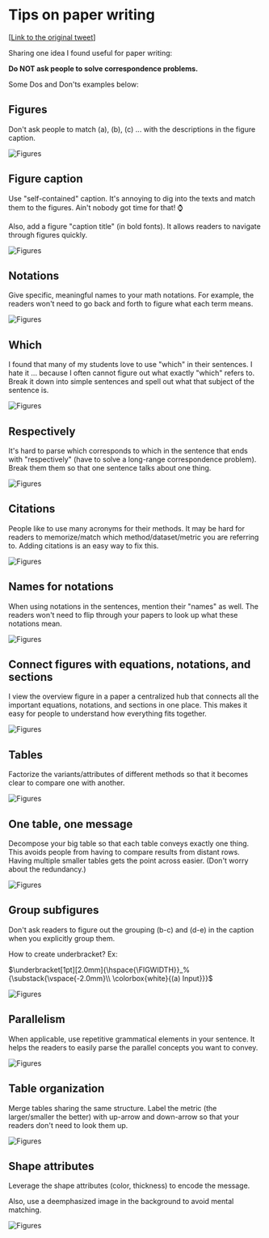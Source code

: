 
# Tips on paper writing 


[[Link to the original tweet](https://twitter.com/jbhuang0604/status/1279992087497314305?s=20)]

Sharing one idea I found useful for paper writing:

**Do NOT ask people to solve correspondence problems.**

Some Dos and Don'ts examples below:

## Figures 

Don't ask people to match (a), (b), (c) ... with the descriptions in the figure caption.

![Figures](https://pbs.twimg.com/media/EcNsmMMWoAE0Yhu?format=jpg)


## Figure caption

Use "self-contained" caption. It's annoying to dig into the texts and match them to the figures. Ain't nobody got time for that! ⌚️

Also, add a figure "caption title" (in bold fonts). It allows readers to navigate through figures quickly.

![Figures](https://pbs.twimg.com/media/EcNtPhnXsAEtrsR?format=jpg&name=medium)


## Notations

Give specific, meaningful names to your math notations. For example, the readers won't need to go back and forth to figure what each term means.

![Figures](https://pbs.twimg.com/media/EcNukcgXQAY3Ebi?format=jpg&name=medium)

## Which

I found that many of my students love to use "which" in their sentences. I hate it ... because I often cannot figure out what exactly "which" refers to. Break it down into simple sentences and spell out what that subject of the sentence is.

![Figures](https://pbs.twimg.com/media/EcNu82eX0AEZZm2?format=jpg&name=medium)


## Respectively

It's hard to parse which corresponds to which in the sentence that ends with "respectively" (have to solve a long-range correspondence problem). Break them them so that one sentence talks about one thing.

![Figures](https://pbs.twimg.com/media/EcNvqUwXkAAfDu3?format=jpg&name=medium)

## Citations

People like to use many acronyms for their methods. It may be hard for readers to memorize/match which method/dataset/metric you are referring to. Adding citations is an easy way to fix this.

![Figures](https://pbs.twimg.com/media/EcNx219XQAAlqe1?format=jpg&name=medium)

## Names for notations

When using notations in the sentences, mention their "names" as well. The readers won't need to flip through your papers to look up what these notations mean.

![Figures](https://pbs.twimg.com/media/EcPzNv7WAAA_dQX?format=jpg&name=medium)

## Connect figures with equations, notations, and sections

I view the overview figure in a paper a centralized hub that connects all the important equations, notations, and sections in one place. This makes it easy for people to understand how everything fits together.

![Figures](https://pbs.twimg.com/media/EcQh1LxXYAYCixH?format=jpg&name=medium)

## Tables

Factorize the variants/attributes of different methods so that it becomes clear to compare one with another.

![Figures](https://pbs.twimg.com/media/EcQn3_9X0AQmDtp?format=jpg&name=medium)

## One table, one message

Decompose your big table so that each table conveys exactly one thing. This avoids people from having to compare results from distant rows. Having multiple smaller tables gets the point across easier. (Don't worry about the redundancy.)

![Figures](https://pbs.twimg.com/media/EcSpe1PXsAY1pjG?format=jpg&name=medium)

## Group subfigures

Don't ask readers to figure out the grouping (b-c) and (d-e) in the caption when you explicitly group them. 

How to create underbracket? Ex:

$\underbracket[1pt][2.0mm]{\hspace{\FIGWIDTH}}_%    
    {\substack{\vspace{-2.0mm}\\
\colorbox{white}{(a) Input}}}$

![Figures](https://pbs.twimg.com/media/Epk2z1nW8AErvCC?format=jpg&name=medium)

## Parallelism 

When applicable, use repetitive grammatical elements in your sentence. It helps the readers to easily parse the parallel concepts you want to convey.

![Figures](https://pbs.twimg.com/media/EyKZAeyXEAMc6A9?format=jpg&name=medium)

## Table organization

Merge tables sharing the same structure. Label the metric (the larger/smaller the better) with up-arrow and down-arrow so that your readers don't need to look them up.

![Figures](https://pbs.twimg.com/media/EyKZGYuXEAIs3-w?format=jpg&name=medium)

## Shape attributes

Leverage the shape attributes (color, thickness) to encode the message. 

Also, use a deemphasized image in the background to avoid mental matching.

![Figures](https://pbs.twimg.com/media/EyKakvOXIAIpxUk?format=jpg&name=medium)
